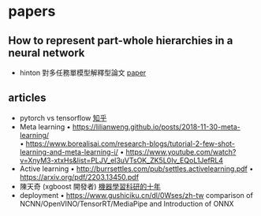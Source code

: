 # papers

## How to represent part-whole hierarchies in a neural network
 - hinton 對多任務單模型解釋型論文 [paper](https://arxiv.org/pdf/2102.12627.pdf)


## articles
 - pytorch vs tensorflow [知乎](https://zhuanlan.zhihu.com/p/465520630)
 - Meta learning
    •	https://lilianweng.github.io/posts/2018-11-30-meta-learning/  
    •	https://www.borealisai.com/research-blogs/tutorial-2-few-shot-learning-and-meta-learning-i/
    •	https://www.youtube.com/watch?v=XnyM3-xtxHs&list=PLJV_el3uVTsOK_ZK5L0Iv_EQoL1JefRL4
 - Active learning
    •	http://burrsettles.com/pub/settles.activelearning.pdf 
    •	https://arxiv.org/pdf/2203.13450.pdf 
 - 陳天奇 (xgboost 開發者) [機器學習科研的十年](https://ppfocus.com/0/diae22f82.html)
 - deployment
    •	https://www.gushiciku.cn/dl/0Wses/zh-tw 
    comparison of NCNN/OpenVINO/TensorRT/MediaPipe and Introduction of ONNX